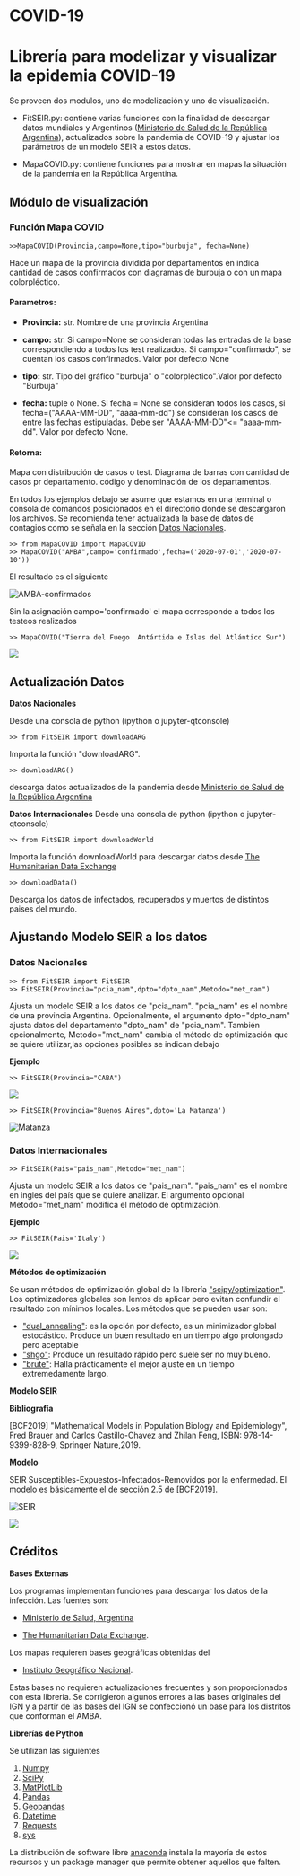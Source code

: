 # COVID-19
<h1> Librería para modelizar y visualizar la epidemia COVID-19 </h1>

Se proveen dos modulos, uno de modelización y uno de visualización.


* FitSEIR.py: contiene varias funciones con la finalidad de descargar datos mundiales y Argentinos ([Ministerio de Salud de la República Argentina](https://www.argentina.gob.ar/salud)), actualizados sobre la pandemia de COVID-19 y ajustar los parámetros de   un modelo SEIR a estos datos.

* MapaCOVID.py: contiene funciones para mostrar en mapas la situación de la pandemia en la República Argentina.

<h2> Módulo de visualización </h2>

<h3>Función Mapa COVID</h3>

    >>MapaCOVID(Provincia,campo=None,tipo="burbuja", fecha=None)

Hace un mapa de la provincia dividida por departamentos en indica
cantidad de casos confirmados con diagramas de burbuja o con un
mapa colorpléctico.

<h4>Parametros:</h4>

* **Provincia:** str. Nombre de una provincia Argentina

* **campo:** str. Si campo=None se consideran todas las entradas de la base correspondiendo a todos los test realizados. Si campo="confirmado", se cuentan los casos confirmados. Valor por defecto None

* **tipo:** str. Tipo del gráfico "burbuja" o "colorpléctico".Valor por defecto "Burbuja"

* **fecha:** tuple o None. Si fecha = None se consideran todos
los casos, si fecha=("AAAA-MM-DD", "aaaa-mm-dd") se
consideran los casos de entre las fechas estipuladas.
Debe ser "AAAA-MM-DD"<= "aaaa-mm-dd". Valor por defecto
None.

<h4>Retorna:</h4> Mapa con distribución de casos o test. Diagrama de barras con cantidad de casos pr departamento. código y denominación de los departamentos.

En todos los ejemplos debajo se asume que estamos en una terminal o consola de comandos posicionados en el directorio donde se descargaron los archivos. Se recomienda tener actualizada la base de datos de contagios como se señala en la sección [Datos Nacionales](#item1).

    >> from MapaCOVID import MapaCOVID
    >> MapaCOVID("AMBA",campo='confirmado',fecha=('2020-07-01','2020-07-10'))

El resultado es el siguiente

![AMBA-confirmados](Imagenes/EjemplosMapas.png)

Sin la asignación campo='confirmado' el mapa corresponde a todos los testeos realizados

    >> MapaCOVID("Tierra del Fuego  Antártida e Islas del Atlántico Sur")

![](Imagenes/EjemplosMapas3.png)


<a name="item1"></a>


<h2> Actualización Datos </h2>

**Datos Nacionales**

Desde una consola de python (ipython o jupyter-qtconsole)

    >> from FitSEIR import downloadARG

Importa la función "downloadARG".

    >> downloadARG()

descarga datos actualizados de la pandemia desde [ Ministerio de Salud de la República Argentina](http://datos.salud.gob.ar/dataset/covid-19-casos-registrados-en-la-republica-argentina/archivo/fd657d02-a33a-498b-a91b-2ef1a68b8d16)



**Datos Internacionales**
Desde una consola de python (ipython o jupyter-qtconsole)

    >> from FitSEIR import downloadWorld

Importa la función downloadWorld para descargar datos desde [The Humanitarian Data Exchange](https://data.humdata.org/)

    >> downloadData()

Descarga los datos de infectados, recuperados y muertos de distintos  paises del mundo.

<h2> Ajustando Modelo SEIR a los datos </h2>

<h3>Datos Nacionales</h3>

    >> from FitSEIR import FitSEIR
    >> FitSEIR(Provincia="pcia_nam",dpto="dpto_nam",Metodo="met_nam")

Ajusta un modelo SEIR a los datos de "pcia_nam". "pcia_nam" es  el nombre de una provincia Argentina.  Opcionalmente, el argumento dpto="dpto_nam" ajusta datos del departamento "dpto_nam" de "pcia_nam". También opcionalmente, Metodo="met_nam" cambia el método de optimización que se quiere utilizar,las opciones posibles se indican debajo

**Ejemplo**

    >> FitSEIR(Provincia="CABA")

![](Imagenes/18-junio-2020-CABA.png)

    >> FitSEIR(Provincia="Buenos Aires",dpto='La Matanza')

![Matanza](Imagenes/Matanza.png)

<h3>Datos Internacionales</h3>

    >> FitSEIR(Pais="pais_nam",Metodo="met_nam")

Ajusta un modelo SEIR a los datos de "pais_nam". "pais_nam" es  el nombre en ingles del país que se quiere analizar. El argumento opcional Metodo="met_nam" modifica  el método de optimización.

**Ejemplo**

    >> FitSEIR(Pais='Italy')

![](Imagenes/fitSEIR_Italia_13-06-2020.png)





**Métodos de optimización**

Se usan métodos de optimización global de la librería ["scipy/optimization"](https://docs.scipy.org/doc/scipy/reference/optimize.html). Los optimizadores globales son lentos de aplicar pero evitan confundir el resultado con mínimos locales. Los métodos que se pueden usar son:

* ["dual_annealing"](https://docs.scipy.org/doc/scipy/reference/generated/scipy.optimize.dual_annealing.html#scipy.optimize.dual_annealing): es la opción por defecto, es un minimizador global estocástico.  Produce un buen resultado en un tiempo algo prolongado pero aceptable
* ["shgo"](https://docs.scipy.org/doc/scipy/reference/generated/scipy.optimize.shgo.html): Produce un resultado rápido pero suele ser no muy bueno.
* ["brute"](https://docs.scipy.org/doc/scipy/reference/generated/scipy.optimize.brute.html#scipy.optimize.brute): Halla prácticamente el mejor ajuste en un tiempo extremedamente largo.

**Modelo SEIR**

<b> Bibliografía </b>

[BCF2019] "Mathematical Models in Population Biology and Epidemiology", Fred Brauer and Carlos Castillo-Chavez and Zhilan Feng, ISBN: 978-14-9399-828-9, Springer Nature,2019.

<b>Modelo</b>


SEIR Susceptibles-Expuestos-Infectados-Removidos por la enfermedad.  El modelo es básicamente el de sección 2.5 de [BCF2019].

![SEIR](Imagenes/SEIR.png)

![](Imagenes/Formulas.png)




<h2>Créditos</h2>

**Bases Externas**

Los programas implementan funciones para descargar los datos de la infección. Las fuentes son:

* [Ministerio de Salud, Argentina](http://datos.salud.gob.ar/dataset/covid-19-casos-registrados-en-la-republica-argentina/archivo/fd657d02-a33a-498b-a91b-2ef1a68b8d16)

* [The Humanitarian Data Exchange](https://data.humdata.org/).

Los mapas requieren bases geográficas obtenidas del  

* [Instituto Geográfico Nacional](https://www.ign.gob.ar/NuestrasActividades/InformacionGeoespacial/CapasSIG).

Estas bases no requieren actualizaciones frecuentes y son proporcionados con esta librería. Se corrigieron algunos errores a las bases originales del IGN y a partir de las bases del IGN se confeccionó un base para los distritos que conforman el AMBA.

**Librerías de Python**

Se utilizan las siguientes

1. [Numpy](https://numpy.org/)
2. [SciPy](https://www.scipy.org/)
3. [MatPlotLib](https://matplotlib.org/)
4. [Pandas](https://pandas.pydata.org/)
5. [Geopandas](https://geopandas.org/)
6. [Datetime](https://docs.python.org/3/library/datetime.html)
7. [Requests](https://pypi.org/project/requests/)
8. [sys](https://docs.python.org/3/library/sys.html)


La distribución de software libre [anaconda](https://www.anaconda.com/) instala la mayoría de estos recursos y un package manager que permite obtener aquellos que falten.
